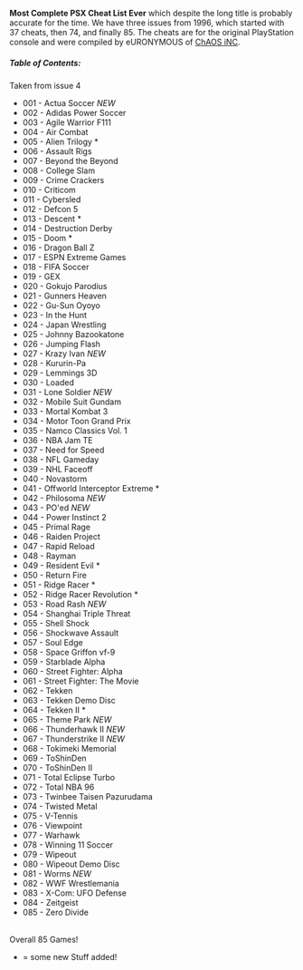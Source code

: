 **Most Complete PSX Cheat List Ever** which despite the long title is probably accurate for the time. We have three issues from 1996, which started with 37 cheats, then 74, and finally 85. The cheats are for the original PlayStation console and were compiled by eURONYMOUS of [ChAOS iNC](https://demozoo.org/groups/96140/).

##### Table of Contents:

Taken from issue 4

- 001 - Actua Soccer *NEW*
- 002 - Adidas Power Soccer
- 003 - Agile Warrior F111
- 004 - Air Combat
- 005 - Alien Trilogy *
- 006 - Assault Rigs
- 007 - Beyond the Beyond
- 008 - College Slam 
- 009 - Crime Crackers
- 010 - Criticom 
- 011 - Cybersled
- 012 - Defcon 5
- 013 - Descent *
- 014 - Destruction Derby 
- 015 - Doom *
- 016 - Dragon Ball Z
- 017 - ESPN Extreme Games
- 018 - FIFA Soccer
- 019 - GEX 
- 020 - Gokujo Parodius
- 021 - Gunners Heaven
- 022 - Gu-Sun Oyoyo 
- 023 - In the Hunt 
- 024 - Japan Wrestling 
- 025 - Johnny Bazookatone
- 026 - Jumping Flash
- 027 - Krazy Ivan *NEW*
- 028 - Kururin-Pa
- 029 - Lemmings 3D
- 030 - Loaded
- 031 - Lone Soldier *NEW*
- 032 - Mobile Suit Gundam
- 033 - Mortal Kombat 3
- 034 - Motor Toon Grand Prix
- 035 - Namco Classics Vol. 1
- 036 - NBA Jam TE
- 037 - Need for Speed 
- 038 - NFL Gameday
- 039 - NHL Faceoff
- 040 - Novastorm
- 041 - Offworld Interceptor Extreme *
- 042 - Philosoma *NEW*
- 043 - PO'ed *NEW*
- 044 - Power Instinct 2 
- 045 - Primal Rage
- 046 - Raiden Project
- 047 - Rapid Reload
- 048 - Rayman
- 049 - Resident Evil *
- 050 - Return Fire 
- 051 - Ridge Racer *
- 052 - Ridge Racer Revolution *
- 053 - Road Rash *NEW*
- 054 - Shanghai Triple Threat
- 055 - Shell Shock 
- 056 - Shockwave Assault
- 057 - Soul Edge
- 058 - Space Griffon vf-9
- 059 - Starblade Alpha
- 060 - Street Fighter: Alpha 
- 061 - Street Fighter: The Movie
- 062 - Tekken
- 063 - Tekken Demo Disc
- 064 - Tekken II *
- 065 - Theme Park *NEW*
- 066 - Thunderhawk II *NEW*
- 067 - Thunderstrike II *NEW*
- 068 - Tokimeki Memorial 
- 069 - ToShinDen
- 070 - ToShinDen II 
- 071 - Total Eclipse Turbo  
- 072 - Total NBA 96
- 073 - Twinbee Taisen Pazurudama
- 074 - Twisted Metal 
- 075 - V-Tennis
- 076 - Viewpoint
- 077 - Warhawk
- 078 - Winning 11 Soccer
- 079 - Wipeout
- 080 - Wipeout Demo Disc
- 081 - Worms *NEW*
- 082 - WWF Wrestlemania
- 083 - X-Com: UFO Defense
- 084 - Zeitgeist
- 085 - Zero Divide
   
<br>
Overall 85 Games!

  * = some new Stuff added!